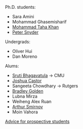 Ph.D. students: 

* Sara Amini
* Mohammad Ghasemisharif
* [Mohammad Taha Khan][taha]
* [Peter Snyder][pete]

Undergrads:

* Oliver Hui
* Dan Moreno

Alums:

* [Sruti Bhagavatula][sruti] -> CMU
* [Joshua Castor][josh]
* Sangeeta Chowdhary -> Rutgers
* [Bradley Golden][bradley]
* Lubna Mirza
* Weiheng Alex Ruan
* [Arthur Smirnov][arthur]
* Moin Vahora

[Advice for prospective students](prospective.html)

[josh]: https://bluuarc.github.io/
[bradley]: https://bradleygolden.github.io/
[sruti]: https://www.cs.cmu.edu/~sbhagava/
[taha]: https://www.cs.uic.edu/~taha/
[pete]: https://www.cs.uic.edu/Bits/PeterSnyder
[arthur]: https://www.cs.uic.edu/~asmirnov/
